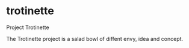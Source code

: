 trotinette
==========

Project Trotinette

The Trotinette project is a salad bowl of diffent envy, idea and concept.
